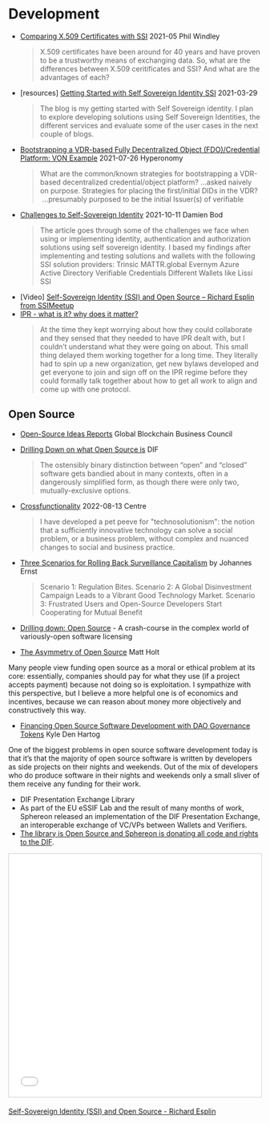 # Development
* [Comparing X.509 Certificates with SSI](https://www.windley.com/archives/2021/05/comparing_x509_certificates_with_ssi.shtml) 2021-05 Phil Windley
  > X.509 certificates have been around for 40 years and have proven to be a trustworthy means of exchanging data. So, what are the differences between X.509 ceritificates and SSI? And what are the advantages of each?
* [resources] [Getting Started with Self Sovereign Identity SSI](https://damienbod.com/2021/03/29/getting-started-with-self-sovereign-identity-ssi/) 2021-03-29
  > The blog is my getting started with Self Sovereign identity. I plan to explore developing solutions using Self Sovereign Identities, the different services and evaluate some of the user cases in the next couple of blogs.
* [Bootstrapping a VDR-based Fully Decentralized Object (FDO)/Credential Platform: VON Example](https://hyperonomy.com/2021/07/26/bootstrapping-a-vdr-based-decentralized-credential-object-platform-von-example/) 2021-07-26 Hyperonomy
  > What are the common/known strategies for bootstrapping a VDR-based decentralized credential/object platform? …asked naively on purpose. Strategies for placing the first/initial DIDs in the VDR?  …presumably purposed to be the initial Issuer(s) of verifiable
* [Challenges to Self-Sovereign Identity](https://damienbod.com/2021/10/11/challenges-to-self-sovereign-identity/) 2021-10-11 Damien Bod
  > The article goes through some of the challenges we face when using or implementing identity, authentication and authorization solutions using self sovereign identity. I based my findings after implementing and testing solutions and wallets with the following SSI solution providers: Trinsic MATTR.global Evernym Azure Active Directory Verifiable Credentials Different Wallets like Lissi SSI
* [Video] [Self-Sovereign Identity (SSI) and Open Source – Richard Esplin from SSIMeetup](http://ssimeetup.org/self-sovereign-identity-ssi-open-source-richard-esplin-webinar-16/)
* [IPR - what is it? why does it matter?](https://identitywoman.net/ipr%e2%80%8a-%e2%80%8awhat-is-it-why-does-it-matter/)
  > At the time they kept worrying about how they could collaborate and they sensed that they needed to have IPR dealt with, but I couldn’t understand what they were going on about. This small thing delayed them working together for a long time. They literally had to spin up a new organization, get new bylaws developed and get everyone to join and sign off on the IPR regime before they could formally talk together about how to get all work to align and come up with one protocol.

## Open Source

* [Open-Source Ideas Reports](https://gbbcouncil.org/initiatives/open-source-ideas-series/) Global Blockchain Business Council

* [Drilling Down on what Open Source is](https://medium.com/decentralized-identity/drilling-down-open-source-f50d1a4f2a76) DIF
    > The ostensibly binary distinction between “open” and “closed” software gets bandied about in many contexts, often in a dangerously simplified form, as though there were only two, mutually-exclusive options.
* [Crossfunctionality](https://docs.centre.io/blog/crossfunctionationality) 2022-08-13 Centre
  > I have developed a pet peeve for "technosolutionism": the notion that a sufficiently innovative technology can solve a social problem, or a business problem, without complex and nuanced changes to social and business practice.
* [Three Scenarios for Rolling Back Surveillance Capitalism](https://reb00ted.org/tech/20201009-three-scenarios-rolling-back-surveillance-captialism/) by Johannes Ernst
    > Scenario 1: Regulation Bites. Scenario 2: A Global Disinvestment Campaign Leads to a Vibrant Good Technology Market. Scenario 3: Frustrated Users and Open-Source Developers Start Cooperating for Mutual Benefit
- [Drilling down: Open Source](https://medium.com/decentralized-identity/drilling-down-open-source-f50d1a4f2a76) - A crash-course in the complex world of variously-open software licensing
* [The Asymmetry of Open Source](https://matt.life/writing/the-asymmetry-of-open-source) Matt Holt

Many people view funding open source as a moral or ethical problem at its core: essentially, companies should pay for what they use (if a project accepts payment) because not doing so is exploitation. I sympathize with this perspective, but I believe a more helpful one is of economics and incentives, because we can reason about money more objectively and constructively this way.

* [Financing Open Source Software Development with DAO Governance Tokens](https://kyledenhartog.com/sustainable-OS-dev-daos/) Kyle Den Hartog

One of the biggest problems in open source software development today is that it’s that the majority of open source software is written by developers as side projects on their nights and weekends. Out of the mix of developers who do produce software in their nights and weekends only a small sliver of them receive any funding for their work.
- DIF Presentation Exchange Library
- As part of the EU eSSIF Lab and the result of many months of work, Sphereon released an implementation of the DIF Presentation Exchange, an interoperable exchange of VC/VPs between Wallets and Verifiers.
- [The library is Open Source and Sphereon is donating all code and rights to the DIF](https://github.com/Sphereon-Opensource/pex).

<iframe src="//www.slideshare.net/slideshow/embed_code/key/ymYdtVbs5lTe52" width="595" height="485" frameborder="0" marginwidth="0" marginheight="0" scrolling="no" style="border:1px solid #CCC; border-width:1px; margin-bottom:5px; max-width: 100%;" allowfullscreen> </iframe> 

[Self-Sovereign Identity (SSI) and Open Source - Richard Esplin](https://www.slideshare.net/SSIMeetup/selfsovereign-identity-ssi-and-open-source-richard-esplin)
